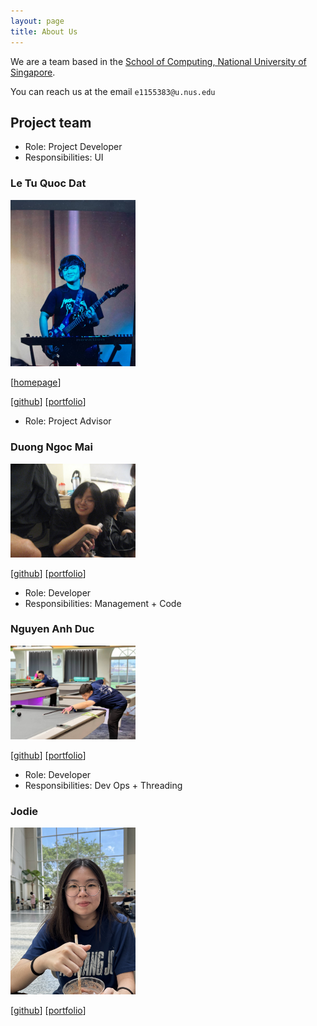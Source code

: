 ```yaml
---
layout: page
title: About Us
---
```


We are a team based in the [School of Computing, National University of Singapore](https://www.comp.nus.edu.sg).

You can reach us at the email `e1155383@u.nus.edu`

## Project team


* Role: Project Developer
* Responsibilities: UI

### Le Tu Quoc Dat

<img src="images/datletu.png" width="200px">


[[homepage](http://www.comp.nus.edu.sg/~damithch)]

[[github](https://github.com/datletu)]
[[portfolio](team/leTuQuocDat.md)]


* Role: Project Advisor

### Duong Ngoc Mai

<img src="images/mai.png" width="200px">


[[github](https://github.com/vrisdng)]
[[portfolio](team/mai.md)]


* Role: Developer
* Responsibilities: Management + Code

### Nguyen Anh Duc

<img src="images/lilduckling.png" width="200px">

[[github](http://github.com/lilduckling)]
[[portfolio](team/duc.md)]


* Role: Developer
* Responsibilities: Dev Ops + Threading


### Jodie

<img src="images/jodielzy.png" width="200px">

[[github](http://github.com/jodielzy)]
[[portfolio](team/jodie.md)]




